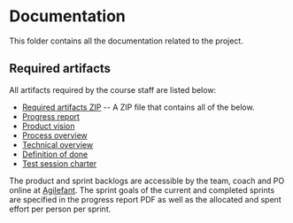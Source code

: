 # Documentation

This folder contains all the documentation related to the project.

## Required artifacts

All artifacts required by the course staff are listed below:

- [Required artifacts ZIP](https://github.com/smarisa/neronet/raw/sprint/doc/required_artifacts.zip) -- A ZIP file that contains all of the below.
- [Progress report](https://github.com/smarisa/neronet/raw/sprint/doc/progress_report.pdf)
- [Product vision](https://github.com/smarisa/neronet/raw/sprint/doc/product_vision.pdf)
- [Process overview](https://github.com/smarisa/neronet/raw/sprint/doc/process_overview.pdf)
- [Technical overview](https://github.com/smarisa/neronet/raw/sprint/doc/technical_overview.pdf)
- [Definition of done](https://github.com/smarisa/neronet/raw/sprint/doc/definition_of_done.pdf)
- [Test session charter](https://github.com/smarisa/neronet/raw/sprint/doc/test_session_charter.pdf)

The product and sprint backlogs are accessible by the team, coach and PO
online at
[Agilefant](https://cloud.agilefant.com/smarisa/editProject.action?projectId=154985).
The sprint goals of the current and completed sprints are specified in the
progress report PDF as well as the allocated and spent effort per person per
sprint.
